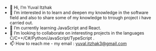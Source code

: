 - 👋 Hi, I’m Yuval Itzhak
- 👀 I’m interested in to learn and deepen my knowledge in the software field and also to share some of my knowledge to trrough project i have carried out.
- 🌱 I’m currently learning JavaScript and React.
- 💞️ I’m looking to collaborate on interesting projects in the languages C/C++/C#/Python/JavaScript/TypeScript .
- 📫 How to reach me - my email : yuval.itzhak3@gmail.com

<!---
yuval-itzhak/yuval-itzhak is a ✨ special ✨ repository because its `README.md` (this file) appears on your GitHub profile.
You can click the Preview link to take a look at your changes.
--->
